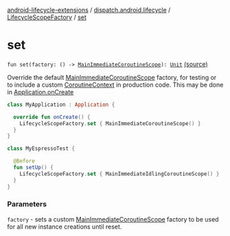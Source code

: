 [android-lifecycle-extensions](../../index.md) / [dispatch.android.lifecycle](../index.md) / [LifecycleScopeFactory](index.md) / [set](./set.md)

# set

`fun set(factory: () -> `[`MainImmediateCoroutineScope`](https://rbusarow.github.io/Dispatch/core/dispatch.core/-main-immediate-coroutine-scope/index.md)`): `[`Unit`](https://kotlinlang.org/api/latest/jvm/stdlib/kotlin/-unit/index.html) [(source)](https://github.com/RBusarow/Dispatch/tree/master/android-lifecycle-extensions/src/main/java/dispatch/android/lifecycle/LifecycleScopeFactory.kt#L47)

Override the default [MainImmediateCoroutineScope](https://rbusarow.github.io/Dispatch/core/dispatch.core/-main-immediate-coroutine-scope/index.md) factory, for testing or to include a custom [CoroutineContext](https://kotlinlang.org/api/latest/jvm/stdlib/kotlin.coroutines/-coroutine-context/index.html)
in production code.  This may be done in [Application.onCreate](https://developer.android.com/reference/android/app/Application.html#onCreate())

``` kotlin
class MyApplication : Application {

  override fun onCreate() {
    LifecycleScopeFactory.set { MainImmediateCoroutineScope() }
  }
}
```

``` kotlin
class MyEspressoTest {

  @Before
  fun setUp() {
    LifecycleScopeFactory.set { MainImmediateIdlingCoroutineScope() }
  }
}
```

### Parameters

`factory` - sets a custom [MainImmediateCoroutineScope](https://rbusarow.github.io/Dispatch/core/dispatch.core/-main-immediate-coroutine-scope/index.md) factory to be used for all new instance creations until reset.